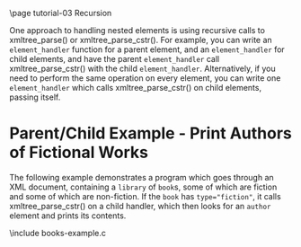 \page tutorial-03 Recursion

One approach to handling nested elements is using recursive calls to xmltree_parse() or xmltree_parse_cstr(). For example, you can write an `element_handler` function for a parent element, and an `element_handler` for child elements, and have the parent `element_handler` call xmltree_parse_cstr() with the child `element_handler`. Alternatively, if you need to perform the same operation on every element, you can write one `element_handler` which calls xmltree_parse_cstr() on child elements, passing itself.

# Parent/Child Example - Print Authors of Fictional Works

The following example demonstrates a program which goes through an XML document, containing a `library` of `book`s, some of which are fiction and some of which are non-fiction. If the `book` has `type="fiction"`, it calls xmltree_parse_cstr() on a child handler, which then looks for an `author` element and prints its contents.

\include books-example.c


